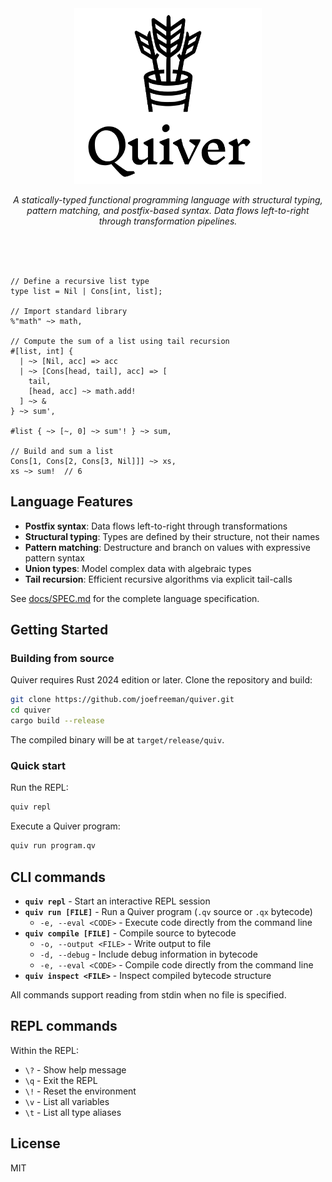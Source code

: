 <div align="center">
    <img src="logo.svg" alt="Quiver" width="300" />
    <p><em>A statically-typed functional programming language with structural typing, pattern matching, and postfix-based syntax. Data flows left-to-right through transformation pipelines.</em></p>
    <br />
    <br />
    <br />
</div>


```quiver
// Define a recursive list type
type list = Nil | Cons[int, list];

// Import standard library
%"math" ~> math,

// Compute the sum of a list using tail recursion
#[list, int] {
  | ~> [Nil, acc] => acc
  | ~> [Cons[head, tail], acc] => [
    tail,
    [head, acc] ~> math.add!
  ] ~> &
} ~> sum',

#list { ~> [~, 0] ~> sum'! } ~> sum,

// Build and sum a list
Cons[1, Cons[2, Cons[3, Nil]]] ~> xs,
xs ~> sum!  // 6
```

## Language Features

- **Postfix syntax**: Data flows left-to-right through transformations
- **Structural typing**: Types are defined by their structure, not their names
- **Pattern matching**: Destructure and branch on values with expressive pattern syntax
- **Union types**: Model complex data with algebraic types
- **Tail recursion**: Efficient recursive algorithms via explicit tail-calls

See [docs/SPEC.md](docs/SPEC.md) for the complete language specification.

## Getting Started

### Building from source

Quiver requires Rust 2024 edition or later. Clone the repository and build:

```bash
git clone https://github.com/joefreeman/quiver.git
cd quiver
cargo build --release
```

The compiled binary will be at `target/release/quiv`.

### Quick start

Run the REPL:

```bash
quiv repl
```

Execute a Quiver program:

```bash
quiv run program.qv
```

## CLI commands

- **`quiv repl`** - Start an interactive REPL session
- **`quiv run [FILE]`** - Run a Quiver program (`.qv` source or `.qx` bytecode)
  - `-e, --eval <CODE>` - Execute code directly from the command line
- **`quiv compile [FILE]`** - Compile source to bytecode
  - `-o, --output <FILE>` - Write output to file
  - `-d, --debug` - Include debug information in bytecode
  - `-e, --eval <CODE>` - Compile code directly from the command line
- **`quiv inspect <FILE>`** - Inspect compiled bytecode structure

All commands support reading from stdin when no file is specified.

## REPL commands

Within the REPL:

- `\?` - Show help message
- `\q` - Exit the REPL
- `\!` - Reset the environment
- `\v` - List all variables
- `\t` - List all type aliases

## License

MIT
